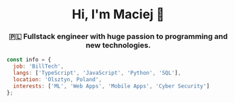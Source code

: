 <h1 align="center">Hi, I'm Maciej 👋 </h1>
<h3 align="center">🇵🇱 Fullstack engineer with huge passion to programming and new technologies.</h3>

```js
const info = {
  job: 'BillTech',
  langs: ['TypeScript', 'JavaScript', 'Python', 'SQL'],
  location: 'Olsztyn, Poland',
  interests: ['ML', 'Web Apps', 'Mobile Apps', 'Cyber Security']
};
```
